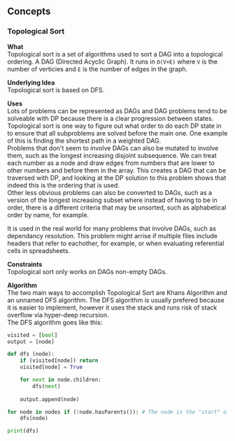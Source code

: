 ## Concepts
### Topological Sort
**What**  
Topological sort is a set of algorithms used to sort a DAG into a topological ordering. 
A DAG (Directed Acyclic Graph). It runs in `O(V+E)` where `V` is the number of verticies and `E` is the number of edges in the graph. 

**Underlying Idea**  
Topological sort is based on DFS. 

**Uses**  
Lots of problems can be represented as DAGs and DAG problems tend to be solveable with DP because there is a clear progression between states. Topological sort is one way to figure out what order to do each DP state in to ensure that all subproblems are solved before the main one. One example of this is finding the shortest path in a weighted DAG.  
Problems that don't seem to involve DAGs can also be mutated to involve them, such as the longest increasing disjoint subsequence. We can treat each number as a node and draw edges from numbers that are lower to other numbers and before them in the array. This creates a DAG that can be traversed with DP, and looking at the DP solution to this problem shows that indeed this is the ordering that is used.  
Other less obvious problems can also be converted to DAGs, such as a version of the longest increasing subset where instead of having to be in order, there is a different criteria that may be unsorted, such as alphabetical order by name, for example.

It is used in the real world for many problems that involve DAGs, such as dependancy resolution. This problem might arrise if multiple files include headers that refer to eachother, for example, or when evaluating referential cells in spreadsheets.

**Constraints**  
Topological sort only works on DAGs non-empty DAGs.

**Algorithm**  
The two main ways to accomplish Topological Sort are Khans Algorithm and an unnamed DFS algorithm. The DFS algorithm is usually prefered because it is easier to implement, however it uses the stack and runs risk of stack overflow via hyper-deep recursion.  
The DFS algorithm goes like this:
```python
visited = [bool]
output = [node]

def dfs (node):
    if (visited[node]) return
    visited[node] = True

    for next in node.children:
        dfs(next)
    
    output.append(node)

for node in nodes if (!node.hasParents()): # The node is the "start" of the DAG, there is always atleast one.
    dfs(node)

print(dfs)
```